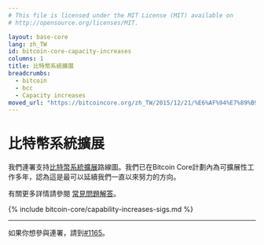 ```yaml
---
# This file is licensed under the MIT License (MIT) available on
# http://opensource.org/licenses/MIT.

layout: base-core
lang: zh_TW
id: bitcoin-core-capacity-increases
columns: 1
title: 比特幣系統擴展
breadcrumbs:
  - bitcoin
  - bcc
  - Capacity increases
moved_url: "https://bitcoincore.org/zh_TW/2015/12/21/%E6%AF%94%E7%89%B9%E5%B9%A3%E7%B3%BB%E7%B5%B1%E6%93%B4%E5%B1%95/"
---
```

# 比特幣系統擴展

我們連署支持[比特幣系統擴展][1]路線圖。我們已在Bitcoin
Core計劃內為可擴展性工作多年，認為這是最可以延續我們一直以來努力的方向。

有關更多詳情請參閱 [常見問題解答][FAQ]。

{% include bitcoin-core/capability-increases-sigs.md %}

---

如果你想參與連署，請到[#1165](https://github.com/bitcoin-dot-org/bitcoin.org/pull/1165)。

[1]: https://lists.linuxfoundation.org/pipermail/bitcoin-dev/2015-December/011865.html

[FAQ]: /zh_TW/bitcoin-core/capacity-increases-faq
